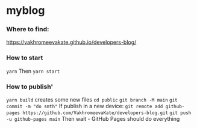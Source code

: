 # myblog

### Where to find:
https://vakhromeevakate.github.io/developers-blog/

### How to start
`yarn`
Then
`yarn start`

### How to publish'
`yarn build` creates some new files
`cd public`
`git branch -M main`
`git commit -m "do smth"`
If publish in a new device:
`git remote add github-pages https://github.com/VakhromeevaKate/developers-blog.git`
`git push -u github-pages main`
Then wait - GitHub Pages should do everything
